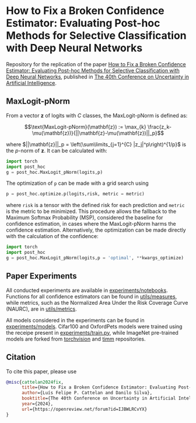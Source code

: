 # How to Fix a Broken Confidence Estimator: Evaluating Post-hoc Methods for Selective Classification with Deep Neural Networks

Repository for the replication of the paper [How to Fix a Broken Confidence Estimator: Evaluating Post-hoc Methods for Selective Classification with Deep Neural Networks](https://arxiv.org/abs/2305.15508), published in [The 40th Conference on Uncertainty in Artificial Intelligence](https://www.auai.org/uai2024/). 

## MaxLogit-pNorm

From a vector $\mathbf{z}$ of logits with $C$ classes, the MaxLogit-pNorm is defined as:

$$\text{MaxLogit-pNorm}(\mathbf{z}) := \max_{k} \frac{z_k-\mu(\mathbf{z})}{||\mathbf{z}-\mu(\mathbf{z})||_p}$$

where $`||\mathbf{z}||_p = \left(\sum\limits_{j=1}^{C} |z_j|^p\right)^{1/p}`$ is the $p$-norm of $\mathbf{z}$. 
It can be calculated with:

```python
import torch
import post_hoc
g = post_hoc.MaxLogit_pNorm(logits,p)
```
The optimization of `p` can be made with a grid search using
```python
p = post_hoc.optimize.p(logits,risk, metric = metric)
```
where `risk` is a tensor with the defined risk for each prediction and `metric` is the metric to be minimized. This procedure allows the fallback to the Maximum Softmax Probability (MSP), considered the baseline for confidence estimation, in cases where the MaxLogit-pNorm harms the confidence estimation. Alternatively, the optimization can be made directly with the calculation of the confidence:

```python
import torch
import post_hoc
g = post_hoc.MaxLogit_pNorm(logits,p = 'optimal', **kwargs_optimize)
```


## Paper Experiments

All conducted experiments are available in [experiments/notebooks](experiments/notebooks). Functions for all confidence estimators can be found in [utils/measures](utils/measures), while metrics, such as the Normalized Area Under the Risk Coverage Curve (NAURC), are in [utils/metrics](utils/metrics).

All models considered in the experiments can be found in [experiments/models](experiments/models). Cifar100 and OxfordPets models were trained using the receipe present in [experiments/train.py](experiments/train.py), while ImageNet pre-trained models are forked from [torchvision](https://github.com/pytorch/vision) and [timm](https://github.com/huggingface/pytorch-image-models) repositories.
 

## Citation

To cite this paper, please use

```bibtex
@misc{cattelan2024fix,
      title={How to Fix a Broken Confidence Estimator: Evaluating Post-hoc Methods for Selective Classification with Deep Neural Networks}, 
      author={Luís Felipe P. Cattelan and Danilo Silva},
      booktitle={The 40th Conference on Uncertainty in Artificial Intelligence},
      year={2024},
      url={https://openreview.net/forum?id=IJBWLRCvYX}
}
```
